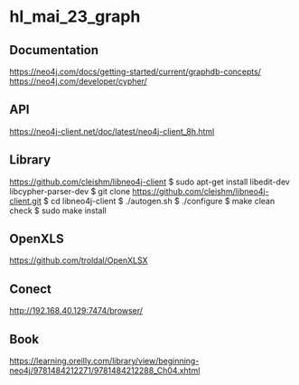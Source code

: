 # hl_mai_23_graph

## Documentation
https://neo4j.com/docs/getting-started/current/graphdb-concepts/
https://neo4j.com/developer/cypher/


## API
https://neo4j-client.net/doc/latest/neo4j-client_8h.html

## Library
https://github.com/cleishm/libneo4j-client
$ sudo apt-get install libedit-dev libcypher-parser-dev
$ git clone https://github.com/cleishm/libneo4j-client.git
$ cd libneo4j-client
$ ./autogen.sh
$ ./configure
$ make clean check
$ sudo make install

## OpenXLS
https://github.com/troldal/OpenXLSX

## Conect
http://192.168.40.129:7474/browser/

## Book
https://learning.oreilly.com/library/view/beginning-neo4j/9781484212271/9781484212288_Ch04.xhtml

